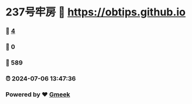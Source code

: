 # 237号牢房 :link: https://obtips.github.io 
### :page_facing_up: [4](https://obtips.github.io/tag.html) 
### :speech_balloon: 0 
### :hibiscus: 589 
### :alarm_clock: 2024-07-06 13:47:36 
### Powered by :heart: [Gmeek](https://github.com/Meekdai/Gmeek)
